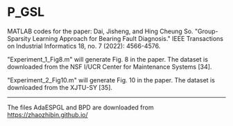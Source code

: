 # P_GSL
MATLAB codes for the paper: Dai, Jisheng, and Hing Cheung So. "Group-Sparsity Learning Approach for Bearing Fault Diagnosis." IEEE Transactions on Industrial Informatics 18, no. 7 (2022): 4566-4576.

"Experiment_1_Fig8.m" will generate Fig. 8 in the paper. The dataset is downloaded from the NSF I/UCR Center for Maintenance Systems [34].

"Experiment_2_Fig10.m" will generate Fig. 10 in the paper. The dataset is downloaded from the XJTU-SY [35].

------------
The files AdaESPGL and BPD are downloaded from https://zhaozhibin.github.io/
